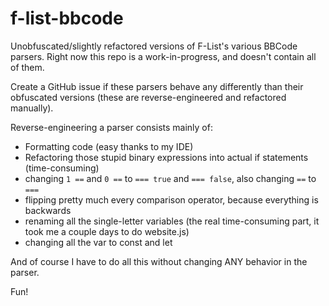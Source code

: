 # f-list-bbcode
Unobfuscated/slightly refactored versions of F-List's various BBCode parsers. Right now this repo is a work-in-progress, and doesn't contain all of them.

Create a GitHub issue if these parsers behave any differently than their obfuscated versions (these are reverse-engineered and refactored manually).

Reverse-engineering a parser consists mainly of:
- Formatting code (easy thanks to my IDE)
- Refactoring those stupid binary expressions into actual if statements (time-consuming)
- changing `1 ==` and `0 ==` to `=== true` and `=== false`, also changing `==` to `===`
- flipping pretty much every comparison operator, because everything is backwards
- renaming all the single-letter variables (the real time-consuming part, it took me a couple days to do website.js)
- changing all the var to const and let

And of course I have to do all this without changing ANY behavior in the parser.

Fun!
